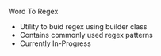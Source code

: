 Word To Regex 

- Utility to buid regex using builder class
- Contains commonly used regex patterns
- Currently In-Progress